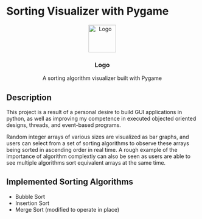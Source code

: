 # Sorting Visualizer with Pygame

<p align="center">
  <a href="https://example.com/">
    <img src="https://via.placeholder.com/72" alt="Logo" width=72 height=72>
  </a>

  <h3 align="center">Logo</h3>

  <p align="center">
    A sorting algorithm visualizer built with Pygame
    <br>
</p>

## Description
This project is a result of a personal desire to build GUI applications in python, as well as improving my competence in executed objected oriented designs, threads, and event-based programs.

Random integer arrays of various sizes are visualized as bar graphs, and users can select from a set of sorting algorithms to observe these arrays being sorted in ascending order in real time. A rough example of the importance of algorithm complextiy can also be seen as users are able to see multiple algorithms sort equivalent arrays at the same time. 
## Implemented Sorting Algorithms
- Bubble Sort
- Insertion Sort
- Merge Sort (modified to operate in place)



